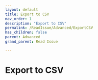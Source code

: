 ```yaml
---
layout: default
title: Export to CSV
nav_order: 1
description: "Export to CSV"
permalink: /ReadIssue/Advanced/ExportCSV
has_children: false
parent: Advanced
grand_parent: Read Issue

---
```


# Export to CSV
 